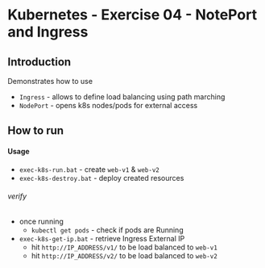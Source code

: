 # Kubernetes - Exercise 04 - NotePort and Ingress

## Introduction
Demonstrates how to use
* `Ingress` - allows to define load balancing using path marching
* `NodePort` - opens k8s nodes/pods for external access

## How to run

#### Usage
* `exec-k8s-run.bat` - create `web-v1` & `web-v2`
* `exec-k8s-destroy.bat` - deploy created resources

###### verify 
* once running 
  * `kubectl get pods` - check if pods are Running 
* `exec-k8s-get-ip.bat` - retrieve Ingress External IP 
  * hit `http://IP_ADDRESS/v1/` to be load balanced to `web-v1`
  * hit `http://IP_ADDRESS/v2/` to be load balanced to `web-v2`